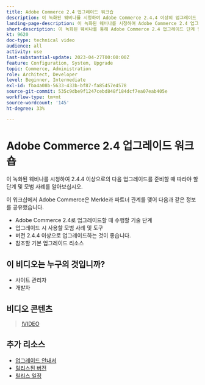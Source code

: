 ```yaml
---
title: Adobe Commerce 2.4 업그레이드 워크숍
description: 이 녹화된 웨비나를 시청하여 Adobe Commerce 2.4.4 이상의 업그레이드 단계 및 모범 사례에 대해 알아보십시오.
landing-page-description: 이 녹화된 웨비나를 시청하여 Adobe Commerce 2.4 업그레이드 단계 및 모범 사례에 대해 알아보십시오.
short-description: 이 녹화된 웨비나를 통해 Adobe Commerce 2.4 업그레이드 단계 및 모범 사례에 대해 알아보십시오.
kt: 9620
doc-type: technical video
audience: all
activity: use
last-substantial-update: 2023-04-27T00:00:00Z
feature: Configuration, System, Upgrade
topic: Commerce, Administration
role: Architect, Developer
level: Beginner, Intermediate
exl-id: fba4a08b-5633-433b-bf87-fa85457e4578
source-git-commit: 535c9dbe9f1247cebd848f184dcf7ea07eab405e
workflow-type: tm+mt
source-wordcount: '145'
ht-degree: 33%

---
```


# Adobe Commerce 2.4 업그레이드 워크숍

이 녹화된 웨비나를 시청하여 2.4.4 이상으로의 다음 업그레이드를 준비할 때 따라야 할 단계 및 모범 사례를 알아보십시오.

이 워크샵에서 Adobe Commerce은 Merkle과 파트너 관계를 맺어 다음과 같은 정보를 공유했습니다.

- Adobe Commerce 2.4로 업그레이드할 때 수행할 기술 단계
- 업그레이드 시 사용할 모범 사례 및 도구
- 버전 2.4.4 이상으로 업그레이드하는 것이 좋습니다.
- 참조할 기본 업그레이드 리소스

## 이 비디오는 누구의 것입니까?

- 사이트 관리자
- 개발자

## 비디오 콘텐츠

>[!VIDEO](https://video.tv.adobe.com/v/340038?quality=12&learn=on)

## 추가 리소스

- [업그레이드 안내서](https://experienceleague.adobe.com/docs/commerce-operations/upgrade-guide/overview.html)
- [릴리스된 버전](https://experienceleague.adobe.com/docs/commerce-operations/release/versions.html)
- [릴리스 일정](https://experienceleague.adobe.com/docs/commerce-operations/release/planning/schedule.html)
